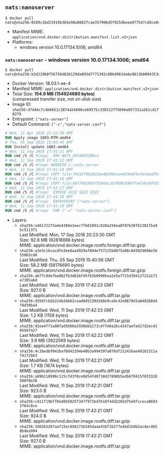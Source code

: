 ## `nats:nanoserver`

```console
$ docker pull nats@sha256:0109c1bd21919b3b5e98a8882fcae357906d5f925dbeea977547cd8ce0cae69c
```

-	Manifest MIME: `application/vnd.docker.distribution.manifest.list.v2+json`
-	Platforms:
	-	windows version 10.0.17134.1006; amd64

### `nats:nanoserver` - windows version 10.0.17134.1006; amd64

```console
$ docker pull nats@sha256:b3d219b0f56756d826129da093d7f71392c806d9614a6e9813b0094353e17400
```

-	Docker Version: 18.03.1-ee-4
-	Manifest MIME: `application/vnd.docker.distribution.manifest.v2+json`
-	Total Size: **154.9 MB (154924680 bytes)**  
	(compressed transfer size, not on-disk size)
-	Image ID: `sha256:d7d44c7c4b6651c3874a54696ce69575c3383127f5666a057331a261cd170279`
-	Entrypoint: `["nats-server"]`
-	Default Command: `["-c","nats-server.conf"]`

```dockerfile
# Wed, 11 Apr 2018 22:12:30 GMT
RUN Apply image 1803-RTM-amd64
# Thu, 05 Sep 2019 15:03:45 GMT
RUN Install update 1803-amd64
# Wed, 11 Sep 2019 17:41:11 GMT
RUN cmd /S /C #(nop)  ENV NATS_DOCKERIZED=1
# Wed, 11 Sep 2019 17:41:12 GMT
RUN cmd /S /C #(nop) WORKDIR C:\nats-server
# Wed, 11 Sep 2019 17:41:14 GMT
RUN cmd /S /C #(nop) COPY file:741d1f863923aa48306ece4d34e87bc5e3aadf0465bbae0b6e3689714d643861 in nats-server.exe 
# Wed, 11 Sep 2019 17:41:16 GMT
RUN cmd /S /C #(nop) COPY file:bbf7451965f536dac3b70d8c890ffa47de20f4293b62aa28cb0cd84498d5e7dc in nats-server.conf 
# Wed, 11 Sep 2019 17:41:17 GMT
RUN cmd /S /C #(nop)  EXPOSE 4222 6222 8222
# Wed, 11 Sep 2019 17:41:18 GMT
RUN cmd /S /C #(nop)  ENTRYPOINT ["nats-server"]
# Wed, 11 Sep 2019 17:41:19 GMT
RUN cmd /S /C #(nop)  CMD ["-c" "nats-server.conf"]
```

-	Layers:
	-	`sha256:e46172273a4e4384e1eec7fb01091c828a256ea0f87b30f61381fba9bc511371`  
		Last Modified: Mon, 17 Sep 2018 20:23:30 GMT  
		Size: 92.8 MB (92818888 bytes)  
		MIME: application/vnd.docker.image.rootfs.foreign.diff.tar.gzip
	-	`sha256:a3e3c1bcacdfe3ee6aa4929af89de757215b8075a00c845029696e5655065cd0`  
		Last Modified: Thu, 05 Sep 2019 15:40:56 GMT  
		Size: 58.2 MB (58176690 bytes)  
		MIME: application/vnd.docker.image.rootfs.foreign.diff.tar.gzip
	-	`sha256:ab77c9de7be062fb3d61bf45f63b09905ea2e5af721d39412722a171e7305a6d`  
		Last Modified: Wed, 11 Sep 2019 17:42:23 GMT  
		Size: 927.0 B  
		MIME: application/vnd.docker.image.rootfs.diff.tar.gzip
	-	`sha256:d358fcb2b224b26662cead045230d168e9ca9c42e8670d3a0482b8d4f8d39ba4`  
		Last Modified: Wed, 11 Sep 2019 17:42:23 GMT  
		Size: 1.2 KB (1158 bytes)  
		MIME: application/vnd.docker.image.rootfs.diff.tar.gzip
	-	`sha256:92ee4ff1a88fad5600a2936bb5273c4ffe0a2bc4347aefa417d2ec420556f427`  
		Last Modified: Wed, 11 Sep 2019 17:42:22 GMT  
		Size: 3.9 MB (3922569 bytes)  
		MIME: application/vnd.docker.image.rootfs.diff.tar.gzip
	-	`sha256:4c3bedbf042baf8d42204e40b3a994397a076df212426ae4d181511a74172b63`  
		Last Modified: Wed, 11 Sep 2019 17:42:21 GMT  
		Size: 1.7 KB (1674 bytes)  
		MIME: application/vnd.docker.image.rootfs.diff.tar.gzip
	-	`sha256:a89b118596c115c7d3f8ce0d547d0718d27890b5edb6f0415f033328508f0e38`  
		Last Modified: Wed, 11 Sep 2019 17:42:21 GMT  
		Size: 923.0 B  
		MIME: application/vnd.docker.image.rootfs.diff.tar.gzip
	-	`sha256:c411f19bff0ed055025f347f973bd7618f4dd2265d75e9fcceca86932f64c8ce`  
		Last Modified: Wed, 11 Sep 2019 17:42:21 GMT  
		Size: 924.0 B  
		MIME: application/vnd.docker.image.rootfs.diff.tar.gzip
	-	`sha256:3d65b3207aaf15ec0562736345daae416f1b277e4bd1b9b2ac4ec4658bdea994`  
		Last Modified: Wed, 11 Sep 2019 17:42:21 GMT  
		Size: 927.0 B  
		MIME: application/vnd.docker.image.rootfs.diff.tar.gzip
